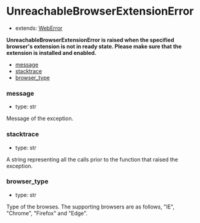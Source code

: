 # UnreachableBrowserExtensionError

- extends: [WebError](./weberror.md)

**UnreachableBrowserExtensionError is raised when the specified browser's extension is not in ready state. Please make sure that the extension is installed and enabled.**

- [message](#message)
- [stacktrace](#stacktrace)
- [browser_type](#browser_type)


### message
- type: str

Message of the exception.


### stacktrace
- type: str

A string representing all the calls prior to the function that raised the exception.

### browser_type
- type: str

Type of the browses. The supporting browsers are as follows, "IE", "Chrome", "Firefox" and "Edge".